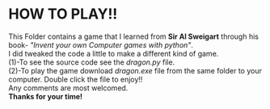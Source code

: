 <h1>HOW TO PLAY!!</h1>
This Folder contains a game that I learned from <strong>Sir Al Sweigart</strong> through his book- <i>"Invent your own Computer games with python"</i>.<br>
I did tweaked the code a little to make a different kind of game.<br>
(1)-To see the source code see the <i>dragon.py</i> file.<br>
(2)-To play the game download <i>dragon.exe</i> file from the same folder to your computer.
Double click the file to enjoy!!
<br>Any comments are most welcomed.
<br><strong>Thanks for your time!</strong>
